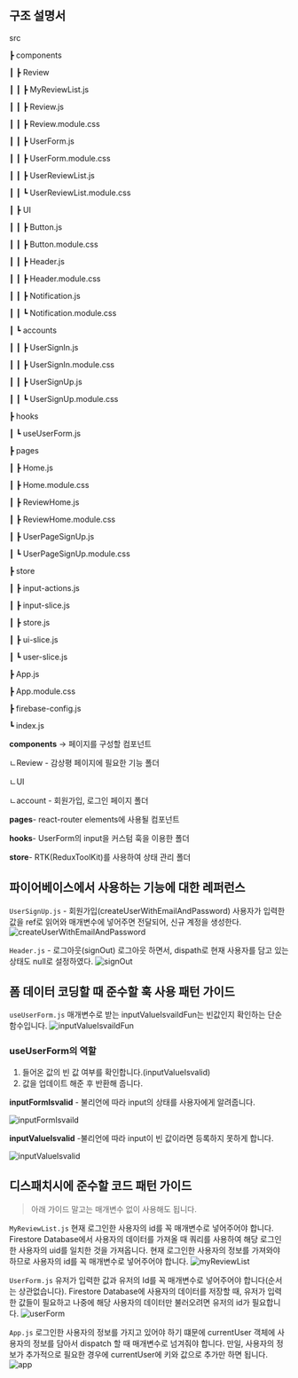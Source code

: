 ## 구조 설명서
src

 ┣ components

 ┃ ┣ Review

 ┃ ┃ ┣ MyReviewList.js

 ┃ ┃ ┣ Review.js

 ┃ ┃ ┣ Review.module.css

 ┃ ┃ ┣ UserForm.js

 ┃ ┃ ┣ UserForm.module.css

 ┃ ┃ ┣ UserReviewList.js

 ┃ ┃ ┗ UserReviewList.module.css

 ┃ ┣ UI

 ┃ ┃ ┣ Button.js

 ┃ ┃ ┣ Button.module.css

 ┃ ┃ ┣ Header.js

 ┃ ┃ ┣ Header.module.css

 ┃ ┃ ┣ Notification.js

 ┃ ┃ ┗ Notification.module.css

 ┃ ┗ accounts

 ┃ ┃ ┣ UserSignIn.js

 ┃ ┃ ┣ UserSignIn.module.css

 ┃ ┃ ┣ UserSignUp.js

 ┃ ┃ ┗ UserSignUp.module.css

 ┣ hooks

 ┃ ┗ useUserForm.js

 ┣ pages

 ┃ ┣ Home.js

 ┃ ┣ Home.module.css

 ┃ ┣ ReviewHome.js

 ┃ ┣ ReviewHome.module.css

 ┃ ┣ UserPageSignUp.js

 ┃ ┗ UserPageSignUp.module.css

 ┣ store

 ┃ ┣ input-actions.js

 ┃ ┣ input-slice.js

 ┃ ┣ store.js

 ┃ ┣ ui-slice.js

 ┃ ┗ user-slice.js

 ┣ App.js

 ┣ App.module.css

 ┣ firebase-config.js
 
 ┗ index.js

**components** -> 페이지를 구성할 컴포넌트

ㄴReview - 감상평 페이지에 필요한 기능 폴더

ㄴUI

ㄴaccount - 회원가입, 로그인 페이지 폴더

**pages**- react-router elements에 사용될 컴포넌트

**hooks**- UserForm의 input을 커스텀 훅을 이용한 폴더

**store**- RTK(ReduxToolKit)를 사용하여 상태 관리 폴더

## 파이어베이스에서 사용하는 기능에 대한 레퍼런스

`UserSignUp.js` - 회원가입(createUserWithEmailAndPassword)
사용자가 입력한 값을 ref로 읽어와 매개변수에 넣어주면 전달되어, 신규 계정을 생성한다.
![createUserWithEmailAndPassword](https://user-images.githubusercontent.com/102151860/193737171-fbc4d2ae-94db-474a-b010-3a0cd0029bda.png)

`Header.js` - 로그아웃(signOut)
로그아웃 하면서, dispath로 현재 사용자를 담고 있는 상태도 null로 설정하였다.
![signOut](https://user-images.githubusercontent.com/102151860/193738732-0757c066-4ad7-47e1-a19c-975b37011417.png)

## 폼 데이터 코딩할 때 준수할 훅 사용 패턴 가이드
`useUserForm.js` 매개변수로 받는 inputValueIsvaildFun는 빈값인지 확인하는 단순 함수입니다.
![inputValueIsvaildFun](https://user-images.githubusercontent.com/102151860/193738732-0757c066-4ad7-47e1-a19c-975b37011417.png)

### useUserForm의 역할

1. 들어온 값의 빈 값 여부를 확인합니다.(inputValueIsvalid)
2. 값을 업데이트 해준 후 반환해 줍니다.

**inputFormIsvalid** - 불리언에 따라 input의 상태를 사용자에게 알려줍니다.

![inputFormIsvaild](https://user-images.githubusercontent.com/102151860/193738732-0757c066-4ad7-47e1-a19c-975b37011417.png)

**inputValueIsvalid** -불리언에 따라 input이 빈 값이라면 등록하지 못하게 합니다.

![inputValueIsvalid](https://user-images.githubusercontent.com/102151860/193738732-0757c066-4ad7-47e1-a19c-975b37011417.png)


## 디스패치시에 준수할 코드 패턴 가이드
>아래 가이드 말고는 매개변수 없이 사용해도 됩니다.

`MyReviewList.js`
현재 로그인한 사용자의 id를 꼭 매개변수로 넣어주어야 합니다.
Firestore Database에서 사용자의 데이터를 가져올 때 쿼리를 사용하여 해당 로그인한 사용자의 uid를 일치한 것을 가져옵니다. 현재 로그인한 사용자의 정보를 가져와야 하므로 사용자의 id를 꼭 매개변수로 넣어주어야 합니다.
![myReviewList](https://user-images.githubusercontent.com/102151860/193738732-0757c066-4ad7-47e1-a19c-975b37011417.png)


`UserForm.js`
유저가 입력한 값과 유저의 Id를 꼭 매개변수로 넣어주어야 합니다(순서는 상관없습니다).
Firestore Database에 사용자의 데이터를 저장할 때, 유저가 입력한 값들이 필요하고
나중에 해당 사용자의 데이터만 불러오려면 유저의 id가 필요합니다.
![userForm](https://user-images.githubusercontent.com/102151860/193738732-0757c066-4ad7-47e1-a19c-975b37011417.png)


`App.js`
로그인한 사용자의 정보를 가지고 있어야 하기 떄문에 currentUser 객체에 사용자의 정보를 담아서
dispatch 할 때 매개변수로 넘겨줘야 합니다.
만일, 사용자의 정보가 추가적으로 필요한 경우에 currentUser에 키와 값으로 추가만 하면 됩니다.
![app](https://user-images.githubusercontent.com/102151860/193738732-0757c066-4ad7-47e1-a19c-975b37011417.png)